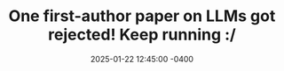 ---
con: ICLR
accepted: no
title: "One first-author paper on LLMs got rejected! Keep running :/"
date: 2025-01-22 12:45:00 -0400
---